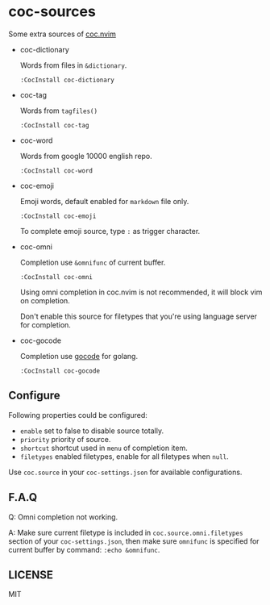 # coc-sources

Some extra sources of [coc.nvim](https://github.com/neoclide/coc.nvim)

- coc-dictionary

  Words from files in `&dictionary`.

  ```vim
  :CocInstall coc-dictionary
  ```

- coc-tag

  Words from `tagfiles()`

  ```vim
  :CocInstall coc-tag
  ```

- coc-word

  Words from google 10000 english repo.

  ```vim
  :CocInstall coc-word
  ```

- coc-emoji

  Emoji words, default enabled for `markdown` file only.

  ```vim
  :CocInstall coc-emoji
  ```

  To complete emoji source, type `:` as trigger character.

- coc-omni

  Completion use `&omnifunc` of current buffer.

  ```vim
  :CocInstall coc-omni
  ```

  Using omni completion in coc.nvim is not recommended, it will block vim on
  completion.

  Don't enable this source for filetypes that you're using language server for
  completion.

- coc-gocode

  Completion use [gocode](https://github.com/nsf/gocode) for golang.

  ```vim
  :CocInstall coc-gocode
  ```

## Configure

Following properties could be configured:

- `enable` set to false to disable source totally.
- `priority` priority of source.
- `shortcut` shortcut used in `menu` of completion item.
- `filetypes` enabled filetypes, enable for all filetypes when `null`.

Use `coc.source` in your `coc-settings.json` for available configurations.

## F.A.Q

Q: Omni completion not working.

A: Make sure current filetype is included in `coc.source.omni.filetypes` section of your
`coc-settings.json`, then make sure `omnifunc` is specified for current buffer
by command: `:echo &omnifunc`.

## LICENSE

MIT
